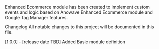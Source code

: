 Enhanced Ecommerce
module has been created to implement custom events and logic based on Anowave Enhanced Ecommerce module and Google Tag Manager features.

Changelog
All notable changes to this project will be documented in this file.

[1.0.0] - [release date TBD]
Added
Basic module definition
